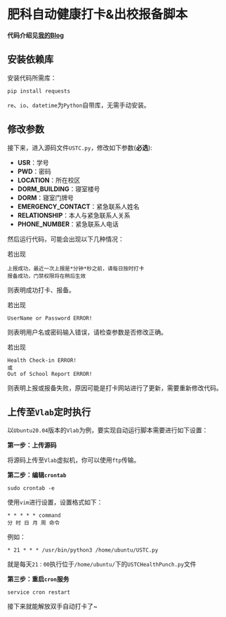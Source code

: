 # 肥科自动健康打卡&出校报备脚本

**代码介绍见[我的Blog](https://komorebi660.github.io/2021/08/20/USTC/)**

## 安装依赖库

安装代码所需库：

```
pip install requests
```

`re`、`io`、`datetime`为`Python`自带库，无需手动安装。

## 修改参数

接下来，进入源码文件`USTC.py`，修改如下参数(**必选**):

- **USR**：学号
- **PWD**：密码
- **LOCATION**：所在校区
- **DORM_BUILDING**：寝室楼号
- **DORM**：寝室门牌号
- **EMERGENCY_CONTACT**：紧急联系人姓名
- **RELATIONSHIP**：本人与紧急联系人关系
- **PHONE_NUMBER**：紧急联系人电话

然后运行代码，可能会出现以下几种情况：

若出现

```
上报成功，最近一次上报是*分钟*秒之前，请每日按时打卡
报备成功，门禁权限将在稍后生效  
```

则表明成功打卡、报备。

若出现

```
UserName or Password ERROR!
```

则表明用户名或密码输入错误，请检查参数是否修改正确。

若出现

```
Health Check-in ERROR!
或
Out of School Report ERROR!
```

则表明上报或报备失败，原因可能是打卡网站进行了更新，需要重新修改代码。

## 上传至`Vlab`定时执行

以`Ubuntu20.04`版本的`Vlab`为例，要实现自动运行脚本需要进行如下设置：

**第一步：上传源码**

将源码上传至`Vlab`虚拟机，你可以使用`ftp`传输。

**第二步：编辑`crontab`**

```
sudo crontab -e
```

使用`vim`进行设置，设置格式如下：

```
* * * * * command
分 时 日 月 周 命令
```

例如：
```
* 21 * * * /usr/bin/python3 /home/ubuntu/USTC.py
```

就是每天`21：00`执行位于`/home/ubuntu/`下的`USTCHealthPunch.py`文件

**第三步：重启`cron`服务**

```
service cron restart
```

接下来就能解放双手自动打卡了~